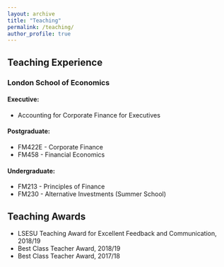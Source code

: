 ```yaml
---
layout: archive
title: "Teaching"
permalink: /teaching/
author_profile: true
---
```


## Teaching Experience

### London School of Economics

#### Executive:

- Accounting for Corporate Finance for Executives

#### Postgraduate:

- FM422E - Corporate Finance
- FM458 - Financial Economics

#### Undergraduate:

- FM213 - Principles of Finance
- FM230 - Alternative Investments (Summer School)

## Teaching Awards

- LSESU Teaching Award for Excellent Feedback and Communication, 2018/19
- Best Class Teacher Award, 2018/19
- Best Class Teacher Award, 2017/18

